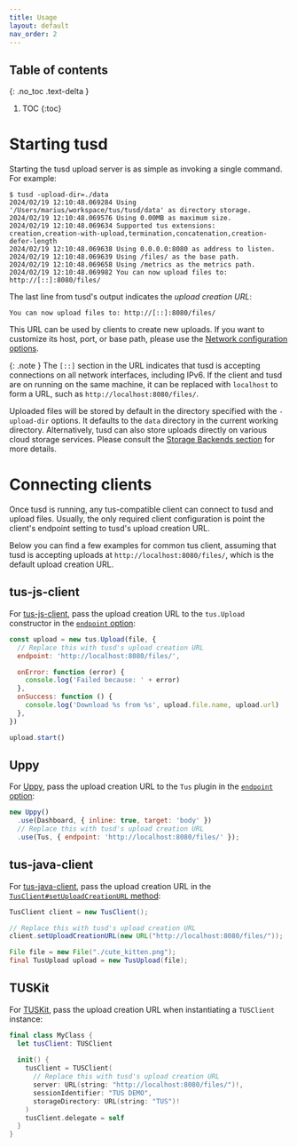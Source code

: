 ```yaml
---
title: Usage
layout: default
nav_order: 2
---
```


## Table of contents
{: .no_toc .text-delta }

1. TOC
{:toc}

# Starting tusd

Starting the tusd upload server is as simple as invoking a single command. For example:

```
$ tusd -upload-dir=./data
2024/02/19 12:10:48.069284 Using '/Users/marius/workspace/tus/tusd/data' as directory storage.
2024/02/19 12:10:48.069576 Using 0.00MB as maximum size.
2024/02/19 12:10:48.069634 Supported tus extensions: creation,creation-with-upload,termination,concatenation,creation-defer-length
2024/02/19 12:10:48.069638 Using 0.0.0.0:8080 as address to listen.
2024/02/19 12:10:48.069639 Using /files/ as the base path.
2024/02/19 12:10:48.069658 Using /metrics as the metrics path.
2024/02/19 12:10:48.069982 You can now upload files to: http://[::]:8080/files/
```

The last line from tusd's output indicates the *upload creation URL*:

```
You can now upload files to: http://[::]:8080/files/
```

This URL can be used by clients to create new uploads. If you want to customize its host, port, or base path, please use the [Network configuration options](/getting_started/configuration/#network-configuration).

{: .note }
The `[::]` section in the URL indicates that tusd is accepting connections on all network interfaces, including IPv6. If the client and tusd are on running on the same machine, it can be replaced with `localhost` to form a URL, such as `http://localhost:8080/files/`.

Uploaded files will be stored by default in the directory specified with the `-upload-dir` options. It defaults to the `data` directory in the current working directory. Alternatively, tusd can also store uploads directly on various cloud storage services. Please consult the [Storage Backends section](/storage_backends/overview/) for more details.

# Connecting clients

Once tusd is running, any tus-compatible client can connect to tusd and upload files. Usually, the only required client configuration is point the client's endpoint setting to tusd's upload creation URL.

Below you can find a few examples for common tus client, assuming that tusd is accepting uploads at `http://localhost:8080/files/`, which is the default upload creation URL.

## tus-js-client

For [tus-js-client](https://github.com/tus/tus-js-client), pass the upload creation URL to the `tus.Upload` constructor in the [`endpoint` option](https://github.com/tus/tus-js-client/blob/main/docs/api.md#endpoint):

```js
const upload = new tus.Upload(file, {
  // Replace this with tusd's upload creation URL
  endpoint: 'http://localhost:8080/files/',

  onError: function (error) {
    console.log('Failed because: ' + error)
  },
  onSuccess: function () {
    console.log('Download %s from %s', upload.file.name, upload.url)
  },
})

upload.start()
```

## Uppy


For [Uppy](https://uppy.io), pass the upload creation URL to the `Tus` plugin in the [`endpoint` option](https://uppy.io/docs/tus/#endpoint):

```js
new Uppy()
  .use(Dashboard, { inline: true, target: 'body' })
  // Replace this with tusd's upload creation URL
  .use(Tus, { endpoint: 'http://localhost:8080/files/' });
```

## tus-java-client

For [tus-java-client](https://github.com/tus/tus-java-client), pass the upload creation URL in the [`TusClient#setUploadCreationURL` method](https://javadoc.io/doc/io.tus.java.client/tus-java-client/latest/io/tus/java/client/TusClient.html):

```java
TusClient client = new TusClient();

// Replace this with tusd's upload creation URL
client.setUploadCreationURL(new URL("http://localhost:8080/files/"));

File file = new File("./cute_kitten.png");
final TusUpload upload = new TusUpload(file);
```

## TUSKit

For [TUSKit](https://github.com/tus/TUSKit), pass the upload creation URL when instantiating a `TUSClient` instance:

```swift
final class MyClass {
  let tusClient: TUSClient
  
  init() {
    tusClient = TUSClient(
      // Replace this with tusd's upload creation URL
      server: URL(string: "http://localhost:8080/files/")!,
      sessionIdentifier: "TUS DEMO",
      storageDirectory: URL(string: "TUS")!
    )
    tusClient.delegate = self
  }
}
```
